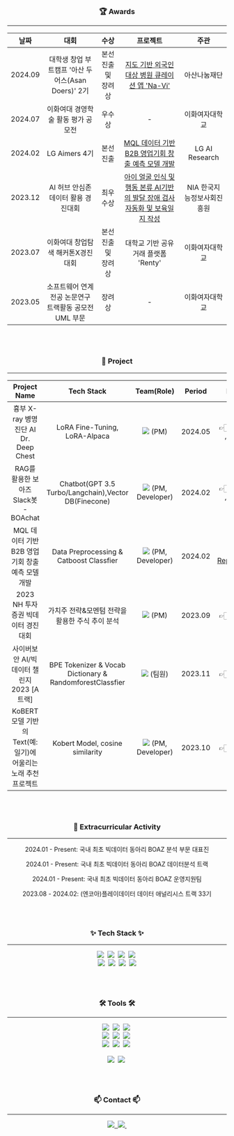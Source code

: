 <!--타이틀 부분-->
<div align="center">
</div>

<!--내용 부분-->

<h3 align="center">🏆 Awards </h3>

---

<div align="center">

| 날짜      | 대회                                      | 수상                        | 프로젝트                     | 주관 |
|:--------:|:----------------------------------------:|:--------------------------:|:------------------------:|:--------:|
| 2024.09  | 대학생 창업 부트캠프 '아산 두어스(Asan Doers)' 2기 | 본선 진출 및 장려상     | [지도 기반 외국인 대상 병원 큐레이션 앱 'Na-Vi'](https://disquiet.io/product/navi)             |    아산나눔재단      |
| 2024.07  | 이화여대 경영학술 활동 평가 공모전        | 우수상                   |  -        |    이화여자대학교      |
| 2024.02  | LG Aimers 4기                            | 본선 진출                   | [MQL 데이터 기반 B2B 영업기회 창출 예측 모델 개발](https://github.com/shashamalone/LG-Aimers-4/blob/main/LG-aimers-4_%EC%98%81%EC%97%85%EC%B1%94%ED%94%BC%EC%96%B8%EC%8A%A4.pdf)  |  LG AI Research        |
| 2023.12  | AI 허브 안심존 데이터 활용 경진대회       | 최우수상                    |  [아이 얼굴 인식 및 행동 본류 AI기반의 발달 장애 검사 자동화 및 보육일지 작성](https://shashacode.tistory.com/66) |    NIA 한국지능정보사회진흥원      |
| 2023.07  | 이화여대 창업탐색 해커톤X경진대회         | 본선 진출 및 장려상                      | 대학교 기반 공유 거래 플랫폼 'Renty'          |       이화여자대학교    |
| 2023.05  | 소프트웨어 연계전공 논문연구 트랙활동 공모전 UML 부문 | 장려상                      | -          |    이화여자대학교      |


</div>

<br><br>


<h3 align="center">📃 Project</h3>

---

<div align="center">

|  Project Name  | Tech Stack                               | Team(Role)	                       |    Period     | Link |
|:--------:|:----------------------------------------:|:--------------------------:|:------------------------:|:--------:|
| 흉부 X-ray 병명 진단 AI Dr. Deep Chest |  LoRA Fine-Tuning, LoRA-Alpaca |  <img src="https://img.shields.io/badge/Team-D8BFD8?style=flat-square" /> (PM) |  2024.05 |   👉🏻[Repo](https://github.com/shashamalone/LoRA_Dr.DeepChest) , [PPT](https://github.com/shashamalone/LoRA_Dr.DeepChest/blob/main/%ED%9D%89%EB%B6%80%20X-ray%20%EB%B3%91%EB%AA%85%20%EC%A7%84%EB%8B%A8%20_%EB%A9%80%ED%8B%B0%EB%A1%9C%EB%9D%BC%ED%8C%A1_22%EA%B8%B0_mini2.pdf)  |
| RAG를 활용한 보아즈 Slack봇 - BOAchat  |  Chatbot(GPT 3.5 Turbo/Langchain),Vector DB(Finecone) |  <img src="https://img.shields.io/badge/Team-D8BFD8?style=flat-square" /> (PM, Developer) |  2024.02 |   👉🏻[Repo](https://github.com/shashamalone/22_MiniProject_BOAchat) , [PPT](https://github.com/shashamalone/22_MiniProject_BOAchat/blob/main/RAG%EB%A5%BC%ED%99%9C%EC%9A%A9%ED%95%9C%EB%B3%B4%EC%95%84%EC%A6%88Slack%EB%B4%87_BOAchat.pdf)  |
| MQL 데이터 기반 B2B 영업기회 창출 예측 모델 개발 | Data Preprocessing & Catboost Classfier      |<img src="https://img.shields.io/badge/Team-D8BFD8?style=flat-square" /> (PM, Developer)  | 2024.02|  👉🏻[Repo](https://github.com/shashamalone/LG-Aimers-4),[PPT](https://github.com/shashamalone/LG-Aimers-4/blob/main/LG-aimers-4_%EC%98%81%EC%97%85%EC%B1%94%ED%94%BC%EC%96%B8%EC%8A%A4.pdf)  |
| 2023 NH 투자증권 빅데이터 경진대회 | 가치주 전략&모멘텀 전략을 활용한 주식 추이 분석 | <img src="https://img.shields.io/badge/Team-D8BFD8?style=flat-square" /> (PM) | 2023.09| 👉🏻[Repo](https://github.com/shashamalone/NH_Investment_Competition)
| 사이버보안 AI/빅데이터 챌린지 2023 [A트랙]  | BPE Tokenizer & Vocab Dictionary & RandomforestClassfier| <img src="https://img.shields.io/badge/Team-D8BFD8?style=flat-square" /> (팀원) | 2023.11   |   👉🏻[Repo](https://github.com/shashamalone/CyberSecurity_PayloadClassifier)      |
| KoBERT모델 기반의 Text(예: 일기)에 어울리는 노래 추천 프로젝트  | Kobert Model, cosine similarity| <img src="https://img.shields.io/badge/Team-D8BFD8?style=flat-square" /> (PM, Developer) |2023.10 |   👉🏻[Repo](https://github.com/shashamalone/KoBERT_music_recomendation)      |


</div>

<br><br>

<h3 align="center">🎯 Extracurricular Activity</h3>

---

<div align="center">
  <p>2024.01 - Present: 국내 최초 빅데이터 동아리 BOAZ 분석 부문 대표진 </p>
  <p>2024.01 - Present: 국내 최초 빅데이터 동아리 BOAZ 데이터분석 트랙</p>
  <p>2024.01 - Present: 국내 최초 빅데이터 동아리 BOAZ 운영지원팀</p>
  <p>2023.08 - 2024.02: (엔코아)플레이데이터 데이터 애널리시스 트랙 33기</p>
</div>

<br><br>
<h3 align="center">✨ Tech Stack ✨</h3>

---

<div align="center">
  <img src="https://img.shields.io/badge/python-3670A0?style=for-the-badge&logo=python&logoColor=ffdd54" />&nbsp
  <img src="https://img.shields.io/badge/pandas-150458.svg?style=for-the-badge&logo=pandas&logoColor=white" />&nbsp
  <img src="https://img.shields.io/badge/numpy-4d77cf.svg?style=for-the-badge&logo=numpy&logoColor=white" />&nbsp
  <img src="https://img.shields.io/badge/Matplotlib-11557c.svg?style=for-the-badge&logo=Matplotlib&logoColor=white" />&nbsp
  <br>
  <img src="https://img.shields.io/badge/MySQL-4479A1?style=for-the-badge&logo=mysql&logoColor=white" />&nbsp
  <img src="https://img.shields.io/badge/PostgreSQL-336791?style=for-the-badge&logo=postgresql&logoColor=white" />&nbsp
  <img src="https://img.shields.io/badge/PyTorch-EE4C2C?style=for-the-badge&logo=pytorch&logoColor=white" />&nbsp
  <img src="https://img.shields.io/badge/TensorFlow-FF6F00?style=for-the-badge&logo=tensorflow&logoColor=white" /> 
</div>



<br><br>
<h3 align="center">🛠 Tools 🛠</h3>

---

<div align="center">
  <img src="https://img.shields.io/badge/git-F05033.svg?style=for-the-badge&logo=git&logoColor=white" />&nbsp
  <img src="https://img.shields.io/badge/github-181717.svg?style=for-the-badge&logo=github&logoColor=white" />&nbsp
  <img src="https://img.shields.io/badge/Notion-F3F3F3.svg?style=for-the-badge&logo=notion&logoColor=black" />&nbsp
  <br>
  <img src="https://img.shields.io/badge/Google%20Analytics-E37400?style=for-the-badge&logo=googleanalytics&logoColor=white" />&nbsp
  <img src="https://img.shields.io/badge/Google%20BigQuery-4285F4?style=for-the-badge&logo=googlecloud&logoColor=white" />&nbsp
  <img src="https://img.shields.io/badge/Bubble.io-1A1A1A?style=for-the-badge&logo=bubble&logoColor=white" />&nbsp
</div>

<div align="center">
  <img src="https://img.shields.io/badge/adobe%20photoshop-08253c.svg?style=for-the-badge&logo=adobe%20photoshop&logoColor=37abff" />&nbsp
  <img src="https://img.shields.io/badge/Adobe%20Illustrator-FF9A00?style=for-the-badge&logo=adobeillustrator&logoColor=white" />&nbsp
  <img src="https://img.shields.io/badge/figma-F24E1E.svg?style=for-the-badge&logo=figma&logoColor=white" />&nbsp
</div>

<br>

<div align="center">
  <img src="https://img.shields.io/badge/VSCode-2C2C32.svg?style=for-the-badge&logo=visual-studio-code&logoColor=22ABF3" />&nbsp
  <img src="https://img.shields.io/badge/jupyter-2C2C32.svg?style=for-the-badge&logo=jupyter&logoColor=F37726" />&nbsp
<!--   <img src="https://img.shields.io/badge/Colab-2C2C32.svg?style=for-the-badge&logo=googlecolab&logoColor=F9AB00" />&nbsp -->
</div>

<br><br>

<h3 align="center">📫 Contact 📫</h3>

---

<div align="center">
  <a href="https://shashacode.tistory.com/">
    <img src="https://img.shields.io/badge/Tistory-FF7700?style=for-the-badge&logo=tistory&logoColor=white" />&nbsp
</a>

  </a>
  <a href="mailto:2000rv@naver.com">
    <img
      src="https://img.shields.io/badge/2000rv@naver.com-03C75A?style=for-the-badge&logo=naver&logoColor=white"/>&nbsp
</a>

</div>



